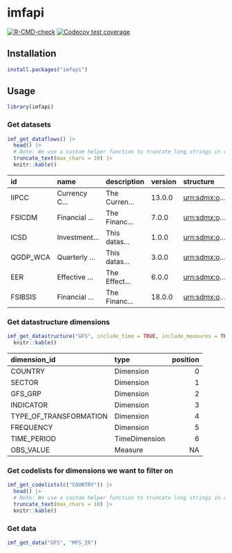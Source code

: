 
# imfapi

<!-- badges: start -->

[![R-CMD-check](https://github.com/Teal-Insights/r-imfapi/actions/workflows/R-CMD-check.yaml/badge.svg)](https://github.com/Teal-Insights/r-imfapi/actions/workflows/R-CMD-check.yaml)
[![Codecov test
coverage](https://codecov.io/gh/Teal-Insights/r-imfapi/graph/badge.svg)](https://app.codecov.io/gh/Teal-Insights/r-imfapi)
<!-- badges: end -->

## Installation

``` r
install.packages("imfapi")
```

## Usage

``` r
library(imfapi)
```

### Get datasets

``` r
imf_get_dataflows() |>
  head() |>
  # Note: We use a custom helper function to truncate long strings in columns
  truncate_text(max_chars = 10) |>
  knitr::kable()
```

| id       | name        | description | version | structure     | last_updated |
|:---------|:------------|:------------|:--------|:--------------|:-------------|
| IIPCC    | Currency C… | The Curren… | 13.0.0  | <urn:sdmx:o>… | 2025-06-03…  |
| FSICDM   | Financial … | The Financ… | 7.0.0   | <urn:sdmx:o>… | 2025-05-07…  |
| ICSD     | Investment… | This datas… | 1.0.0   | <urn:sdmx:o>… | 2025-04-21…  |
| QGDP_WCA | Quarterly … | This datas… | 3.0.0   | <urn:sdmx:o>… | 2025-08-01…  |
| EER      | Effective … | The Effect… | 6.0.0   | <urn:sdmx:o>… | 2025-03-28…  |
| FSIBSIS  | Financial … | The Financ… | 18.0.0  | <urn:sdmx:o>… | 2025-07-01…  |

### Get datastructure dimensions

``` r
imf_get_datastructure("GFS", include_time = TRUE, include_measures = TRUE) |>
  knitr::kable()
```

| dimension_id           | type          | position |
|:-----------------------|:--------------|---------:|
| COUNTRY                | Dimension     |        0 |
| SECTOR                 | Dimension     |        1 |
| GFS_GRP                | Dimension     |        2 |
| INDICATOR              | Dimension     |        3 |
| TYPE_OF_TRANSFORMATION | Dimension     |        4 |
| FREQUENCY              | Dimension     |        5 |
| TIME_PERIOD            | TimeDimension |        6 |
| OBS_VALUE              | Measure       |       NA |

### Get codelists for dimensions we want to filter on

``` r
imf_get_codelists(c("COUNTRY")) |>
  head() |>
  # Note: We use a custom helper function to truncate long strings in columns
  truncate_text(max_chars = 10) |>
  knitr::kable()
```

### Get data

``` r
imf_get_data("GFS", "MFS_IR")
```
